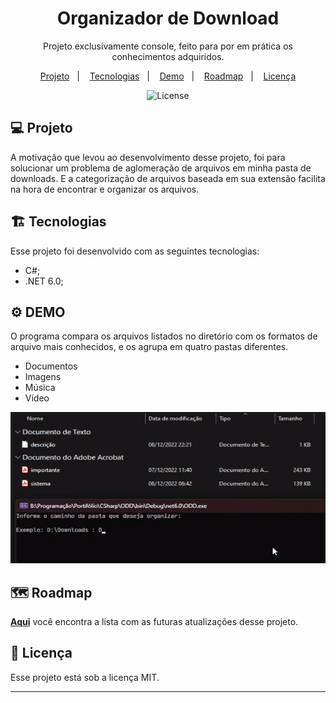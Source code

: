 ﻿<h1 align="center"> Organizador de Download </h1>

<p align="center">
Projeto exclusivamente console, feito para por em prática os conhecimentos adquiridos.
</p>

<p align="center">
  <a href="#-projeto">Projeto</a>&nbsp;&nbsp;&nbsp;|&nbsp;&nbsp;&nbsp;
  <a href="#%EF%B8%8F-tecnologias">Tecnologias</a>&nbsp;&nbsp;&nbsp;|&nbsp;&nbsp;&nbsp;
  <a href="#%EF%B8%8F-demo">Demo</a>&nbsp;&nbsp;&nbsp;|&nbsp;&nbsp;&nbsp;
    <a href="#%EF%B8%8F-Roadmap">Roadmap</a>&nbsp;&nbsp;&nbsp;|&nbsp;&nbsp;&nbsp;
  <a href="#memo-licença">Licença</a>
</p>

<p align="center">
  <img alt="License" src="https://img.shields.io/static/v1?label=license&message=MIT&color=49AA26&labelColor=000000">
</p>

## 💻 Projeto

A motivação que levou ao desenvolvimento desse projeto, foi para solucionar um problema de aglomeração de arquivos em minha pasta de downloads. E a categorização de arquivos baseada em sua extensão facilita na hora de encontrar e organizar os arquivos.

## 🏗️ Tecnologias

Esse projeto foi desenvolvido com as seguintes tecnologias:

- C#;
- .NET 6.0;

## ⚙️ DEMO

O programa compara os arquivos listados no diretório com os formatos de arquivo mais conhecidos, e os agrupa em quatro pastas diferentes.

- Documentos
- Imagens
- Música
- Vídeo

![Demo](project/demo.gif)

## 🗺️ Roadmap

**[Aqui](https://github.com/FHumberto/PES-PF-ODD/wiki/Roadmap)** você encontra a lista com as futuras atualizações desse projeto.

## :memo: Licença

Esse projeto está sob a licença MIT.

---